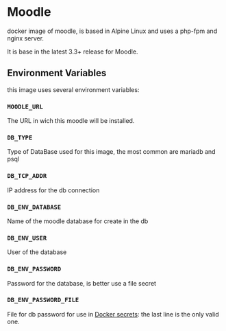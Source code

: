 # Moodle
docker image of moodle, is based in Alpine Linux and uses a php-fpm and nginx server.

It is base in the latest 3.3+ release for Moodle.

## Environment Variables
this image uses several environment variables:

### `MOODLE_URL`
The URL in wich this moodle will be installed.

### `DB_TYPE`
Type of DataBase used for this image, the most common are mariadb and psql

### `DB_TCP_ADDR`
IP address for the db connection 

### `DB_ENV_DATABASE`
Name of the moodle database for create in the db

### `DB_ENV_USER`
User of the database
### `DB_ENV_PASSWORD`
Password for the database, is better use a file secret

### `DB_ENV_PASSWORD_FILE`
File for db password for use in [Docker secrets](https://docs.docker.com/engine/swarm/secrets/): the last line is the only valid one.

